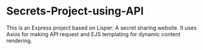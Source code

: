 # Secrets-Project-using-API
This is an Express project based on Lisper: A secret sharing website. It uses Axios for making API request and EJS templating for dynamic content rendering.

